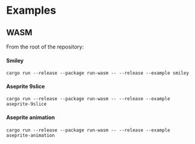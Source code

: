 # Examples

## WASM

From the root of the repository:

#### Smiley

```console
cargo run --release --package run-wasm -- --release --example smiley
```

#### Aseprite 9slice

```console
cargo run --release --package run-wasm -- --release --example aseprite-9slice
```

#### Aseprite animation

```console
cargo run --release --package run-wasm -- --release --example aseprite-animation
```
